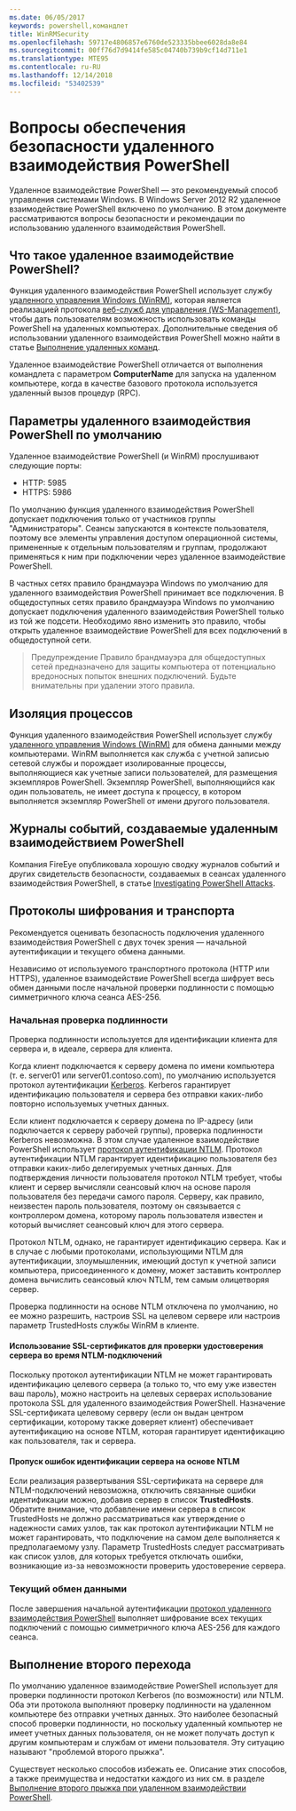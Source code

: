 ```yaml
---
ms.date: 06/05/2017
keywords: powershell,командлет
title: WinRMSecurity
ms.openlocfilehash: 59717e4806857e6760de523335bbee6028da8e84
ms.sourcegitcommit: 00ff76d7d9414fe585c04740b739b9cf14d711e1
ms.translationtype: MTE95
ms.contentlocale: ru-RU
ms.lasthandoff: 12/14/2018
ms.locfileid: "53402539"
---
```

# <a name="powershell-remoting-security-considerations"></a>Вопросы обеспечения безопасности удаленного взаимодействия PowerShell

Удаленное взаимодействие PowerShell — это рекомендуемый способ управления системами Windows. В Windows Server 2012 R2 удаленное взаимодействие PowerShell включено по умолчанию. В этом документе рассматриваются вопросы безопасности и рекомендации по использованию удаленного взаимодействия PowerShell.

## <a name="what-is-powershell-remoting"></a>Что такое удаленное взаимодействие PowerShell?

Функция удаленного взаимодействия PowerShell использует службу [удаленного управления Windows (WinRM)](https://msdn.microsoft.com/library/windows/desktop/aa384426.aspx), которая является реализацией протокола [веб-служб для управления (WS-Management)](https://www.dmtf.org/sites/default/files/standards/documents/DSP0226_1.2.0.pdf), чтобы дать пользователям возможность использовать команды PowerShell на удаленных компьютерах. Дополнительные сведения об использовании удаленного взаимодействия PowerShell можно найти в статье [Выполнение удаленных команд](https://technet.microsoft.com/library/dd819505.aspx).

Удаленное взаимодействие PowerShell отличается от выполнения командлета с параметром **ComputerName** для запуска на удаленном компьютере, когда в качестве базового протокола используется удаленный вызов процедур (RPC).

## <a name="powershell-remoting-default-settings"></a>Параметры удаленного взаимодействия PowerShell по умолчанию

Удаленное взаимодействие PowerShell (и WinRM) прослушивают следующие порты:

- HTTP: 5985
- HTTPS: 5986

По умолчанию функция удаленного взаимодействия PowerShell допускает подключения только от участников группы "Администраторы". Сеансы запускаются в контексте пользователя, поэтому все элементы управления доступом операционной системы, примененные к отдельным пользователям и группам, продолжают применяться к ним при подключении через удаленное взаимодействие PowerShell.

В частных сетях правило брандмауэра Windows по умолчанию для удаленного взаимодействия PowerShell принимает все подключения. В общедоступных сетях правило брандмауэра Windows по умолчанию допускает подключения удаленного взаимодействия PowerShell только из той же подсети. Необходимо явно изменить это правило, чтобы открыть удаленное взаимодействие PowerShell для всех подключений в общедоступной сети.

>Предупреждение Правило брандмауэра для общедоступных сетей предназначено для защиты компьютера от потенциально вредоносных попыток внешних подключений. Будьте внимательны при удалении этого правила.

## <a name="process-isolation"></a>Изоляция процессов

Функция удаленного взаимодействия PowerShell использует службу [удаленного управления Windows (WinRM)](https://msdn.microsoft.com/library/windows/desktop/aa384426) для обмена данными между компьютерами.
WinRM выполняется как служба с учетной записью сетевой службы и порождает изолированные процессы, выполняющиеся как учетные записи пользователей, для размещения экземпляров PowerShell. Экземпляр PowerShell, выполняющийся как один пользователь, не имеет доступа к процессу, в котором выполняется экземпляр PowerShell от имени другого пользователя.

## <a name="event-logs-generated-by-powershell-remoting"></a>Журналы событий, создаваемые удаленным взаимодействием PowerShell

Компания FireEye опубликовала хорошую сводку журналов событий и других свидетельств безопасности, создаваемых в сеансах удаленного взаимодействия PowerShell, в статье [Investigating PowerShell Attacks](https://www.fireeye.com/content/dam/fireeye-www/global/en/solutions/pdfs/wp-lazanciyan-investigating-powershell-attacks.pdf).

## <a name="encryption-and-transport-protocols"></a>Протоколы шифрования и транспорта

Рекомендуется оценивать безопасность подключения удаленного взаимодействия PowerShell с двух точек зрения — начальной аутентификации и текущего обмена данными.

Независимо от используемого транспортного протокола (HTTP или HTTPS), удаленное взаимодействие PowerShell всегда шифрует весь обмен данными после начальной проверки подлинности с помощью симметричного ключа сеанса AES-256.

### <a name="initial-authentication"></a>Начальная проверка подлинности

Проверка подлинности используется для идентификации клиента для сервера и, в идеале, сервера для клиента.

Когда клиент подключается к серверу домена по имени компьютера (т. е. server01 или server01.contoso.com), по умолчанию используется протокол аутентификации [Kerberos](https://msdn.microsoft.com/library/windows/desktop/aa378747.aspx).
Kerberos гарантирует идентификацию пользователя и сервера без отправки каких-либо повторно используемых учетных данных.

Если клиент подключается к серверу домена по IP-адресу (или подключается к серверу рабочей группы), проверка подлинности Kerberos невозможна. В этом случае удаленное взаимодействие PowerShell использует [протокол аутентификации NTLM](https://msdn.microsoft.com/library/windows/desktop/aa378749.aspx). Протокол аутентификации NTLM гарантирует идентификацию пользователя без отправки каких-либо делегируемых учетных данных. Для подтверждения личности пользователя протокол NTLM требует, чтобы клиент и сервер вычисляли сеансовый ключ на основе пароля пользователя без передачи самого пароля. Серверу, как правило, неизвестен пароль пользователя, поэтому он связывается с контроллером домена, которому пароль пользователя известен и который вычисляет сеансовый ключ для этого сервера.

Протокол NTLM, однако, не гарантирует идентификацию сервера. Как и в случае с любыми протоколами, использующими NTLM для аутентификации, злоумышленник, имеющий доступ к учетной записи компьютера, присоединенного к домену, может заставить контроллер домена вычислить сеансовый ключ NTLM, тем самым олицетворяя сервер.

Проверка подлинности на основе NTLM отключена по умолчанию, но ее можно разрешить, настроив SSL на целевом сервере или настроив параметр TrustedHosts службы WinRM в клиенте.

#### <a name="using-ssl-certificates-to-validate-server-identity-during-ntlm-based-connections"></a>Использование SSL-сертификатов для проверки удостоверения сервера во время NTLM-подключений

Поскольку протокол аутентификации NTLM не может гарантировать идентификацию целевого сервера (а только то, что ему уже известен ваш пароль), можно настроить на целевых серверах использование протокола SSL для удаленного взаимодействия PowerShell. Назначение SSL-сертификата целевому серверу (если он выдан центром сертификации, которому также доверяет клиент) обеспечивает аутентификацию на основе NTLM, которая гарантирует идентификацию как пользователя, так и сервера.

#### <a name="ignoring-ntlm-based-server-identity-errors"></a>Пропуск ошибок идентификации сервера на основе NTLM

Если реализация развертывания SSL-сертификата на сервере для NTLM-подключений невозможна, отключить связанные ошибки идентификации можно, добавив сервер в список **TrustedHosts**. Обратите внимание, что добавление имени сервера в список TrustedHosts не должно рассматриваться как утверждение о надежности самих узлов, так как протокол аутентификации NTLM не может гарантировать, что подключение на самом деле выполняется к предполагаемому узлу.
Параметр TrustedHosts следует рассматривать как список узлов, для которых требуется отключать ошибки, возникающие из-за невозможности проверить удостоверение сервера.


### <a name="ongoing-communication"></a>Текущий обмен данными

После завершения начальной аутентификации [протокол удаленного взаимодействия PowerShell](https://msdn.microsoft.com/library/dd357801.aspx) выполняет шифрование всех текущих подключений с помощью симметричного ключа AES-256 для каждого сеанса.


## <a name="making-the-second-hop"></a>Выполнение второго перехода

По умолчанию удаленное взаимодействие PowerShell использует для проверки подлинности протокол Kerberos (по возможности) или NTLM. Оба эти протокола выполняют проверку подлинности на удаленном компьютере без отправки учетных данных.
Это наиболее безопасный способ проверки подлинности, но поскольку удаленный компьютер не имеет учетных данных пользователя, он не может получать доступ к другим компьютерам и службам от имени пользователя.
Эту ситуацию называют "проблемой второго прыжка".

Существует несколько способов избежать ее. Описание этих способов, а также преимущества и недостатки каждого из них см. в разделе [Выполнение второго прыжка при удаленном взаимодействии PowerShell](PS-remoting-second-hop.md).